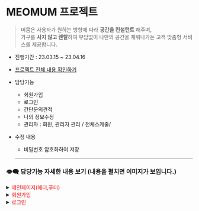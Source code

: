 # MEOMUM 프로젝트
> 머뭄은 사용자가 원하는 방향에 따라 <strong>공간을 컨설턴트</strong> 해주며,<br>가구를 <strong>사지 않고 렌탈</strong>하여 부담없이 나만의 공간을 채워나가는 고객 맞춤형 서비스를 제공합니다.

- 진행기간 : 23.03.15 ~ 23.04.16

- <a href="https://github.com/Subeen-Jang/meomum">프로젝트 전체 내용 확인하기</a>


- 담당기능
  - 회원가입
  - 로그인
  - 간단문의견적
  - 나의 정보수정
  - 관리자 : 회원, 관리자 관리 / 전체스케줄/ 
  
  
- 수정 내용
  - 비밀번호 암호화하여 저장
  
  
  <hr />
### 👁‍🗨 담당기능 자세한 내용 보기 (내용을 펼치면 이미지가 보입니다.)

<!------------------------->

<details>
  <summary><span style="color:red">  메인페이지(헤더,푸터) </span></summary>

<br>

<div>

![main](https://user-images.githubusercontent.com/121777500/236467836-9b0620ae-70db-413a-9b9f-e5c512ad126a.gif)

![캡처](https://user-images.githubusercontent.com/121777500/236464445-6a651646-2ab2-427b-8a3c-281f5cfef9ff.PNG)


 - 로그인시 회원 이름 표시와 장바구니에 담겨있는 상품 개수를 확인할 수 있습니다.
 - 사이트에 대한 전반적인 소개가 담겨있습니다.
 - 회사에 대한 간략한 정보가 담겨있습니다.
</div>

</details>

<!------------------------->

<details>
    <summary><span style="color:red">  회원가입 </span></summary>

  <br>

  <div>
  
  ![회원가입](https://user-images.githubusercontent.com/121777500/236476939-bd576945-b1d3-4540-8a06-1f2eef695571.gif)
![이메일인증](https://user-images.githubusercontent.com/121777500/236477860-21e8132e-6c2f-4b6a-a4aa-523cd0bc8e32.PNG)


   - 이메일 중복 확인 후 인증번호가 발송됩니다.
   - 이메일로 전송된 인증번호와 입력된 인증번호가 일치해야 회원가입을 할 수 있습니다.
   - 회원가입 정보로 이메일, 비밀번호, 이름, 주소, 휴대폰 번호를 입력해야하며 필수약관동의를 해야합니다. 
   
  </div>

</details>

<!------------------------->

<details>
    <summary><span style="color:red">  로그인 </span></summary>

  <br>

  <div>
  
   - 아이디 기억하기 버튼을 통해 아이디를 자동으로 입력해 놓을 수 있습니다.
   - 아이디를 잊었을 경우 아이디 찾기를 통해 이름과 휴대폰으로 아이디를 찾을 수 있습니다.
   - 비밀번호를 잊었을 경우 비밀번호 찾기를 통해 아이디, 이름과 휴대폰으로 정보를 찾고 등록된 이메일로 임시 비밀번호를 발급합니다.
   - 카카오 로그인을 할 수 있습니다.
      - 카카오 계정에 등록된 이메일과 동일한 아이디(이메일)이 있을 경우 바로 로그인되며 등록된 이메일이 없을 경우
        별도 이메일 인증 없이 카카오 계정 이메일로 자동 인증되며 추가 정보 입력 후 회원가입을 할 수 있습니다.
   
  </div>

</details>

 

